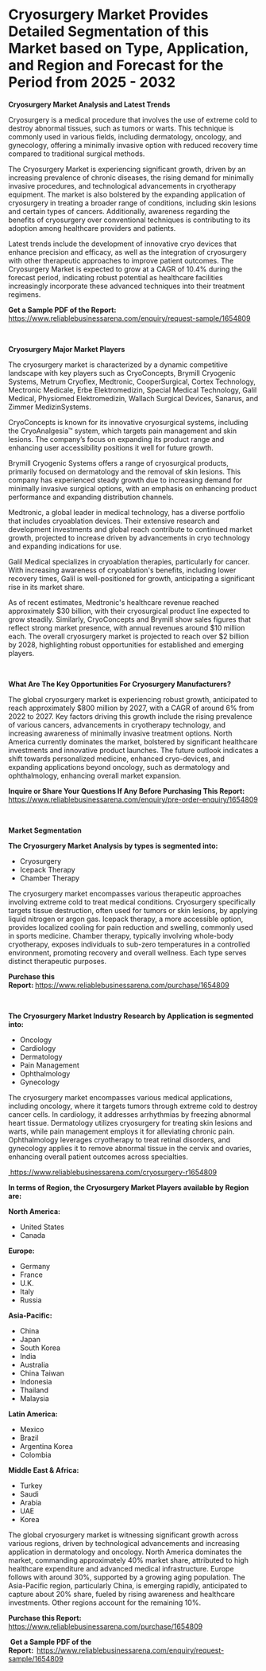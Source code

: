 <p><h1>Cryosurgery Market Provides Detailed Segmentation of this Market based on Type, Application, and Region and Forecast for the Period from 2025 - 2032</h1></p><p><strong>Cryosurgery Market Analysis and Latest Trends</strong></p>
<p><p>Cryosurgery is a medical procedure that involves the use of extreme cold to destroy abnormal tissues, such as tumors or warts. This technique is commonly used in various fields, including dermatology, oncology, and gynecology, offering a minimally invasive option with reduced recovery time compared to traditional surgical methods. </p><p>The Cryosurgery Market is experiencing significant growth, driven by an increasing prevalence of chronic diseases, the rising demand for minimally invasive procedures, and technological advancements in cryotherapy equipment. The market is also bolstered by the expanding application of cryosurgery in treating a broader range of conditions, including skin lesions and certain types of cancers. Additionally, awareness regarding the benefits of cryosurgery over conventional techniques is contributing to its adoption among healthcare providers and patients.</p><p>Latest trends include the development of innovative cryo devices that enhance precision and efficacy, as well as the integration of cryosurgery with other therapeutic approaches to improve patient outcomes. The Cryosurgery Market is expected to grow at a CAGR of 10.4% during the forecast period, indicating robust potential as healthcare facilities increasingly incorporate these advanced techniques into their treatment regimens.</p></p>
<p><strong>Get a Sample PDF of the Report:&nbsp;</strong> <a href="https://www.reliablebusinessarena.com/enquiry/request-sample/1654809?utm_campaign=2137&utm_medium=2&utm_source=Github&utm_content=ia&utm_term=16042025&utm_id=cryosurgery">https://www.reliablebusinessarena.com/enquiry/request-sample/1654809</a></p>
<p>&nbsp;</p>
<p><strong>Cryosurgery Major Market Players</strong></p>
<p><p>The cryosurgery market is characterized by a dynamic competitive landscape with key players such as CryoConcepts, Brymill Cryogenic Systems, Metrum Cryoflex, Medtronic, CooperSurgical, Cortex Technology, Mectronic Medicale, Erbe Elektromedizin, Special Medical Technology, Galil Medical, Physiomed Elektromedizin, Wallach Surgical Devices, Sanarus, and Zimmer MedizinSystems. </p><p>CryoConcepts is known for its innovative cryosurgical systems, including the CryoAnalgesia™ system, which targets pain management and skin lesions. The company’s focus on expanding its product range and enhancing user accessibility positions it well for future growth.</p><p>Brymill Cryogenic Systems offers a range of cryosurgical products, primarily focused on dermatology and the removal of skin lesions. This company has experienced steady growth due to increasing demand for minimally invasive surgical options, with an emphasis on enhancing product performance and expanding distribution channels.</p><p>Medtronic, a global leader in medical technology, has a diverse portfolio that includes cryoablation devices. Their extensive research and development investments and global reach contribute to continued market growth, projected to increase driven by advancements in cryo technology and expanding indications for use.</p><p>Galil Medical specializes in cryoablation therapies, particularly for cancer. With increasing awareness of cryoablation's benefits, including lower recovery times, Galil is well-positioned for growth, anticipating a significant rise in its market share.</p><p>As of recent estimates, Medtronic's healthcare revenue reached approximately $30 billion, with their cryosurgical product line expected to grow steadily. Similarly, CryoConcepts and Brymill show sales figures that reflect strong market presence, with annual revenues around $10 million each. The overall cryosurgery market is projected to reach over $2 billion by 2028, highlighting robust opportunities for established and emerging players.</p></p>
<p>&nbsp;</p>
<p><strong>What Are The Key Opportunities For Cryosurgery Manufacturers?</strong></p>
<p><p>The global cryosurgery market is experiencing robust growth, anticipated to reach approximately $800 million by 2027, with a CAGR of around 6% from 2022 to 2027. Key factors driving this growth include the rising prevalence of various cancers, advancements in cryotherapy technology, and increasing awareness of minimally invasive treatment options. North America currently dominates the market, bolstered by significant healthcare investments and innovative product launches. The future outlook indicates a shift towards personalized medicine, enhanced cryo-devices, and expanding applications beyond oncology, such as dermatology and ophthalmology, enhancing overall market expansion.</p></p>
<p><strong>Inquire or Share Your Questions If Any Before Purchasing This Report:</strong> <a href="https://www.reliablebusinessarena.com/enquiry/pre-order-enquiry/1654809?utm_campaign=2137&utm_medium=2&utm_source=Github&utm_content=ia&utm_term=16042025&utm_id=cryosurgery">https://www.reliablebusinessarena.com/enquiry/pre-order-enquiry/1654809</a></p>
<p>&nbsp;</p>
<p><strong>Market Segmentation</strong></p>
<p><strong>The Cryosurgery Market Analysis by types is segmented into:</strong></p>
<p><ul><li>Cryosurgery</li><li>Icepack Therapy</li><li>Chamber Therapy</li></ul></p>
<p><p>The cryosurgery market encompasses various therapeutic approaches involving extreme cold to treat medical conditions. Cryosurgery specifically targets tissue destruction, often used for tumors or skin lesions, by applying liquid nitrogen or argon gas. Icepack therapy, a more accessible option, provides localized cooling for pain reduction and swelling, commonly used in sports medicine. Chamber therapy, typically involving whole-body cryotherapy, exposes individuals to sub-zero temperatures in a controlled environment, promoting recovery and overall wellness. Each type serves distinct therapeutic purposes.</p></p>
<p><strong>Purchase this Report:&nbsp;</strong><a href="https://www.reliablebusinessarena.com/purchase/1654809?utm_campaign=2137&utm_medium=2&utm_source=Github&utm_content=ia&utm_term=16042025&utm_id=cryosurgery">https://www.reliablebusinessarena.com/purchase/1654809</a></p>
<p>&nbsp;</p>
<p><strong>The Cryosurgery Market Industry Research by Application is segmented into:</strong></p>
<p><ul><li>Oncology</li><li>Cardiology</li><li>Dermatology</li><li>Pain Management</li><li>Ophthalmology</li><li>Gynecology</li></ul></p>
<p><p>The cryosurgery market encompasses various medical applications, including oncology, where it targets tumors through extreme cold to destroy cancer cells. In cardiology, it addresses arrhythmias by freezing abnormal heart tissue. Dermatology utilizes cryosurgery for treating skin lesions and warts, while pain management employs it for alleviating chronic pain. Ophthalmology leverages cryotherapy to treat retinal disorders, and gynecology applies it to remove abnormal tissue in the cervix and ovaries, enhancing overall patient outcomes across specialties.</p></p>
<p><a href="https://www.reliablebusinessarena.com/cryosurgery-r1654809?utm_campaign=2137&utm_medium=2&utm_source=Github&utm_content=ia&utm_term=16042025&utm_id=cryosurgery">&nbsp;https://www.reliablebusinessarena.com/cryosurgery-r1654809</a></p>
<p><strong>In terms of Region, the Cryosurgery Market Players available by Region are:</strong></p>
<p>
    <p> <strong> North America: </strong>
        <ul>
            <li>United States</li>
            <li>Canada</li>
        </ul>
        </p> 
    <p> <strong> Europe: </strong>
        <ul>
            <li>Germany</li>
            <li>France</li>
            <li>U.K.</li>
            <li>Italy</li>
            <li>Russia</li>
        </ul>
        </p> 
    <p> <strong> Asia-Pacific: </strong>
        <ul>
            <li>China</li>
            <li>Japan</li>
            <li>South Korea</li>
            <li>India</li>
            <li>Australia</li>
            <li>China Taiwan</li>
            <li>Indonesia</li>
            <li>Thailand</li>
            <li>Malaysia</li>
        </ul>
        </p> 
    <p> <strong> Latin America: </strong>
        <ul>
            <li>Mexico</li>
            <li>Brazil</li>
            <li>Argentina Korea</li>
            <li>Colombia</li>
        </ul>
        </p> 
    <p> <strong> Middle East & Africa: </strong>
        <ul>
            <li>Turkey</li>
            <li>Saudi</li>
            <li>Arabia</li>
            <li>UAE</li>
            <li>Korea</li>
        </ul>
    </p>
    </p>
<p><p>The global cryosurgery market is witnessing significant growth across various regions, driven by technological advancements and increasing application in dermatology and oncology. North America dominates the market, commanding approximately 40% market share, attributed to high healthcare expenditure and advanced medical infrastructure. Europe follows with around 30%, supported by a growing aging population. The Asia-Pacific region, particularly China, is emerging rapidly, anticipated to capture about 20% share, fueled by rising awareness and healthcare investments. Other regions account for the remaining 10%.</p></p>
<p><strong>Purchase this Report: </strong><a href="https://www.reliablebusinessarena.com/purchase/1654809?utm_campaign=2137&utm_medium=2&utm_source=Github&utm_content=ia&utm_term=16042025&utm_id=cryosurgery">https://www.reliablebusinessarena.com/purchase/1654809</a></p>
<p>&nbsp;<strong>Get a Sample PDF of the Report:&nbsp;&nbsp;</strong><a href="https://www.reliablebusinessarena.com/enquiry/request-sample/1654809?utm_campaign=2137&utm_medium=2&utm_source=Github&utm_content=ia&utm_term=16042025&utm_id=cryosurgery">https://www.reliablebusinessarena.com/enquiry/request-sample/1654809</a></p>
<p><strong></strong></p>
<p><p></p><p></p><p></p></p>